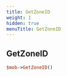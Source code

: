 ```yaml
---
title: GetZoneID
weight: 1
hidden: true
menuTitle: GetZoneID
---
```

## GetZoneID
```perl
$mob->GetZoneID()
```